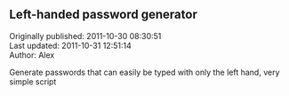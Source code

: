 ## Left-handed password generator  
Originally published: 2011-10-30 08:30:51  
Last updated: 2011-10-31 12:51:14  
Author: Alex   
  
Generate passwords that can easily be typed with only the left hand, very simple script